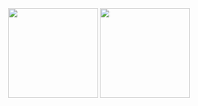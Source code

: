 <!---
brenoAmodesto/brenoAmodesto is a ✨ special ✨ repository because its `README.md` (this file) appears on your GitHub profile.
You can click the Preview link to take a look at your changes.
--->


<div align="center">
  <img height="180em" src="https://github-readme-stats.vercel.app/api?username=brenoAmodesto&show_icons=true&theme=dark&include_all_commits=true&count_private=true"/>
  <img height="180em" src="https://github-readme-stats.vercel.app/api/top-langs/?username=brenoAmodesto&layout=compact&langs_count=7&theme=dark"/>
</div>


